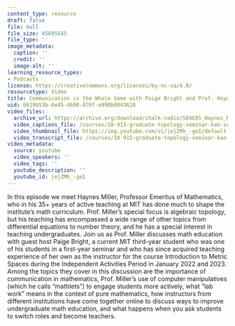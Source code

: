 ```yaml
---
content_type: resource
draft: false
file: null
file_size: 45695545
file_type: ''
image_metadata:
  caption: ''
  credit: ''
  image-alt: ''
learning_resource_types:
- Podcasts
license: https://creativecommons.org/licenses/by-nc-sa/4.0/
resourcetype: Video
title: Communication is the Whole Game with Paige Bright and Prof. Haynes Miller
uid: 8619b53b-6e45-4690-876f-e990b8943628
video_files:
  archive_url: https://archive.org/download/chalk-radio/S04E05_Haynes_Miller_360p.mp4
  video_captions_file: /courses/18-915-graduate-topology-seminar-kan-seminar-fall-2014/jejZMh_-geI_captions.webvtt
  video_thumbnail_file: https://img.youtube.com/vi/jejZMh_-geI/default.jpg
  video_transcript_file: /courses/18-915-graduate-topology-seminar-kan-seminar-fall-2014/jejZMh_-geI_transcript.pdf
video_metadata:
  source: youtube
  video_speakers: ''
  video_tags: ''
  youtube_description: ''
  youtube_id: jejZMh_-geI
---
```

In this episode we meet Haynes Miller, Professor Emeritus of Mathematics, who in his 35+ years of active teaching at MIT has done much to shape the institute’s math curriculum. Prof. Miller’s special focus is algebraic topology, but his teaching has encompassed a wide range of other topics from differential equations to number theory, and he has a special interest in teaching undergraduates. Join us as Prof. Miller discusses math education with guest host Paige Bright, a current MIT third-year student who was one of his students in a first-year seminar and who has since acquired teaching experience of her own as the instructor for the course Introduction to Metric Spaces during the Independent Activities Period in January 2022 and 2023. Among the topics they cover in this discussion are the importance of communication in mathematics, Prof. Miller’s use of computer manipulatives (which he calls “mathlets”) to engage students more actively, what “lab work” means in the context of pure mathematics, how instructors from different institutions have come together online to discuss ways to improve undergraduate math education, and what happens when you ask students to switch roles and become teachers.